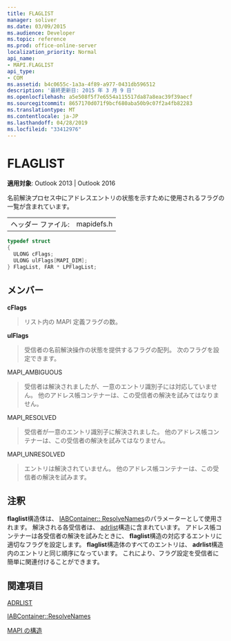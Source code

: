```yaml
---
title: FLAGLIST
manager: soliver
ms.date: 03/09/2015
ms.audience: Developer
ms.topic: reference
ms.prod: office-online-server
localization_priority: Normal
api_name:
- MAPI.FLAGLIST
api_type:
- COM
ms.assetid: b4c0655c-1a3a-4f89-a977-0431db596512
description: '最終更新日: 2015 年 3 月 9 日'
ms.openlocfilehash: a5e508f5f7e6554a115517da87a8eac39f39aecf
ms.sourcegitcommit: 8657170d071f9bcf680aba50b9c07f2a4fb82283
ms.translationtype: MT
ms.contentlocale: ja-JP
ms.lasthandoff: 04/28/2019
ms.locfileid: "33412976"
---
```

# <a name="flaglist"></a>FLAGLIST

  
  
**適用対象**: Outlook 2013 | Outlook 2016 
  
名前解決プロセス中にアドレスエントリの状態を示すために使用されるフラグの一覧が含まれています。
  
|||
|:-----|:-----|
|ヘッダー ファイル:  <br/> |mapidefs.h  <br/> |
   
```cpp
typedef struct
{
  ULONG cFlags;
  ULONG ulFlags[MAPI_DIM];
} FlagList, FAR * LPFlagList;

```

## <a name="members"></a>メンバー

 **cFlags**
  
> リスト内の MAPI 定義フラグの数。
    
 **ulFlags**
  
> 受信者の名前解決操作の状態を提供するフラグの配列。 次のフラグを設定できます。
    
MAPI_AMBIGUOUS 
  
> 受信者は解決されましたが、一意のエントリ識別子には対応していません。 他のアドレス帳コンテナーは、この受信者の解決を試みてはなりません。 
    
MAPI_RESOLVED 
  
> 受信者が一意のエントリ識別子に解決されました。 他のアドレス帳コンテナーは、この受信者の解決を試みてはなりません。 
    
MAPI_UNRESOLVED 
  
> エントリは解決されていません。 他のアドレス帳コンテナーは、この受信者の解決を試みます。
    
## <a name="remarks"></a>注釈

**flaglist**構造体は、 [IABContainer:: ResolveNames](iabcontainer-resolvenames.md)のパラメーターとして使用されます。 解決される各受信者は、 [adrlist](adrlist.md)構造に含まれています。 アドレス帳コンテナーは各受信者の解決を試みたときに、 **flaglist**構造の対応するエントリに適切なフラグを設定します。 **flaglist**構造体のすべてのエントリは、 **adrlist**構造内のエントリと同じ順序になっています。 これにより、フラグ設定を受信者に簡単に関連付けることができます。 
  
## <a name="see-also"></a>関連項目



[ADRLIST](adrlist.md)
  
[IABContainer::ResolveNames](iabcontainer-resolvenames.md)


[MAPI の構造](mapi-structures.md)

